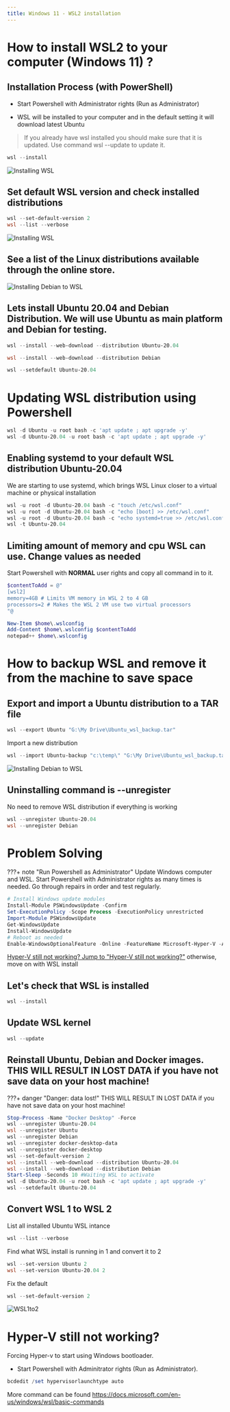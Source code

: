 ```yaml
---
title: Windows 11 - WSL2 installation
---
```

# How to install WSL2 to your computer  (Windows 11) ?

## Installation Process (with PowerShell)
* Start Powershell with Administrator rights (Run as Administrator)

* WSL will be installed to your computer and in the default setting it will download latest Ubuntu
> If you already have wsl installed you should make sure that it is updated. Use command wsl --update to update it.

```powershell
wsl --install
```
![Installing WSL](assets/wslupdate.png "WSL --install")


## Set default WSL version and check installed distributions
```powershell linenums="1"
wsl --set-default-version 2
wsl --list --verbose
```
![Installing WSL](assets/WSL_status.png "WSL status")



##  See a list of the Linux distributions available through the online store.


![Installing Debian to WSL](assets/WSL_Debian.png "WSL Debian")


##  Lets install Ubuntu 20.04 and Debian Distribution. We will use Ubuntu as main platform and Debian for testing.
```powershell linenums="1"
wsl --install --web-download --distribution Ubuntu-20.04

wsl --install --web-download --distribution Debian

wsl --setdefault Ubuntu-20.04
```

#  Updating WSL distribution using Powershell

```powershell linenums="1"
wsl -d Ubuntu -u root bash -c 'apt update ; apt upgrade -y'
wsl -d Ubuntu-20.04 -u root bash -c 'apt update ; apt upgrade -y'
```


## Enabling systemd to your default WSL distribution Ubuntu-20.04
We are starting to use systemd, which brings WSL Linux closer to a virtual machine or physical installation

```powershell linenums="1"
wsl -u root -d Ubuntu-20.04 bash -c "touch /etc/wsl.conf"
wsl -u root -d Ubuntu-20.04 bash -c "echo [boot] >> /etc/wsl.conf" 
wsl -u root -d Ubuntu-20.04 bash -c "echo systemd=true >> /etc/wsl.conf" 
wsl -t Ubuntu-20.04
```
## Limiting amount of memory and cpu WSL can use. Change values as needed
Start Powershell with **NORMAL** user rights and copy all command in to it. 

```powershell linenums="1"
$contentToAdd = @"
[wsl2]
memory=4GB # Limits VM memory in WSL 2 to 4 GB
processors=2 # Makes the WSL 2 VM use two virtual processors
"@

New-Item $home\.wslconfig
Add-Content $home\.wslconfig $contentToAdd
notepad++ $home\.wslconfig 
```

# How to backup WSL and remove it from the machine to save space

## Export and import a Ubuntu distribution to a TAR file

```powershell
wsl --export Ubuntu "G:\My Drive\Ubuntu_wsl_backup.tar"
```

Import a new distribution

```powershell
wsl --import Ubuntu-backup "c:\temp\" "G:\My Drive\Ubuntu_wsl_backup.tar"

```

![Installing Debian to WSL](assets/WSL_export_inport.png "WSL Debian")


## Uninstalling command is --unregister
No need to remove WSL distribution if everything is working

```powershell linenums="1"
wsl --unregister Ubuntu-20.04
wsl --unregister Debian
```

# Problem Solving

???+ note "Run Powershell as Administrator"
    Update Windows computer and WSL. Start Powershell with Administrator rights as many times is needed. Go through repairs in order and test regularly.

```powershell title="Update Windows computer and WSL. Run as Administrator." linenums="1"
# Install Windows update modules
Install-Module PSWindowsUpdate -Confirm
Set-ExecutionPolicy -Scope Process -ExecutionPolicy unrestricted
Import-Module PSWindowsUpdate
Get-WindowsUpdate
Install-WindowsUpdate
# Reboot as needed 
Enable-WindowsOptionalFeature -Online -FeatureName Microsoft-Hyper-V -All
```

[Hyper-V still not working? Jump to "Hyper-V still not working?"](#hyper-v-still-not-working) otherwise, move on with WSL install


## Let's check that WSL is installed
```powershell
wsl --install
```

## Update WSL kernel

```powershell
wsl --update
```

## Reinstall Ubuntu, Debian and Docker images. THIS WILL RESULT IN LOST DATA if you have not save data on your host machine!

    
???+ danger "Danger: data lost!"
    THIS WILL RESULT IN LOST DATA if you have not save data on your host machine!
```powershell linenums="1" title="Danger: data lost if...! Reinstall Ubuntu, Debian and Docker images."
Stop-Process -Name "Docker Desktop" -Force
wsl --unregister Ubuntu-20.04
wsl --unregister Ubuntu
wsl --unregister Debian
wsl --unregister docker-desktop-data
wsl --unregister docker-desktop
wsl --set-default-version 2
wsl --install --web-download --distribution Ubuntu-20.04
wsl --install --web-download --distribution Debian
Start-Sleep -Seconds 10 #Waiting WSL to activate
wsl -d Ubuntu-20.04 -u root bash -c 'apt update ; apt upgrade -y'
wsl --setdefault Ubuntu-20.04
```

## Convert WSL 1 to WSL 2

List all installed Ubuntu WSL intance

```powershell
wsl --list --verbose
```

Find what WSL install is running in 1 and convert it to 2

```powershell
wsl --set-version Ubuntu 2
wsl --set-version Ubuntu-20.04 2
```

Fix the default 
```powershell
wsl --set-default-version 2
```

![WSL1to2](assets/WSL_WSL1to2.png "WSL1to2")


# Hyper-V still not working?

Forcing Hyper-v to start using Windows bootloader. 

* Start Powershell with Adminitrator rights (Run as Administrator).

```powershell
bcdedit /set hypervisorlaunchtype auto
```

More command can be found https://docs.microsoft.com/en-us/windows/wsl/basic-commands